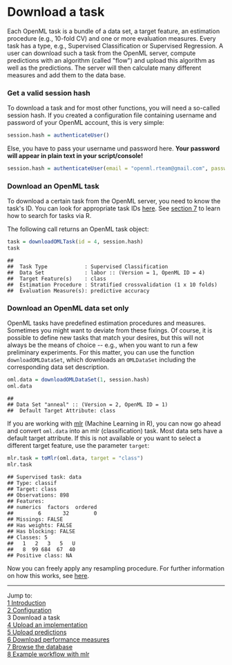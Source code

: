 Download a task
===============

Each OpenML task is a bundle of a data set, a target feature, an estimation procedure (e.g.,
10-fold CV) and one or more evaluation measures. Every task has a type, e.g., Supervised
Classification or Supervised Regression. A user can download such a task from the OpenML server,
compute predictions with an algorithm (called "flow") and upload this algorithm as well as the
predictions. The server will then calculate many different measures and add them to the data base.

### Get a valid session hash
To download a task and for most other functions, you will need a so-called session hash. If you created a configuration file containing username and password of your OpenML account, this is very simple:

```r
session.hash = authenticateUser()
```
Else, you have to pass your username und password here. **Your password will appear in plain text in your script/console!**

```r
session.hash = authenticateUser(email = "openml.rteam@gmail.com", password = "testpassword")
```

### Download an OpenML task
To download a certain task from the OpenML server, you need to know the task's ID. You can look for appropriate task IDs [here](http://openml.org/search?q=&type=task). See
[section 7](7-Browse-the-database.md) to learn how to search for tasks via R.

The following call returns an OpenML task object: 


```r
task = downloadOMLTask(id = 4, session.hash)
task
```

```
## 
## 	Task Type            : Supervised Classification
## 	Data Set             : labor :: (Version = 1, OpenML ID = 4)
## 	Target Feature(s)    : class
## 	Estimation Procedure : Stratified crossvalidation (1 x 10 folds)
## 	Evaluation Measure(s): predictive accuracy
```

### Download an OpenML data set only
OpenML tasks have predefined estimation procedures and measures. Sometimes you might want to deviate
from these fixings. Of course, it is possible to define new tasks that match your desires, but this
will not always be the means of choice -- e.g., when you want to run a few preliminary experiments.
For this matter, you can use the function `downloadOMLDataSet`, which downloads an
`OMLDataSet` including the corresponding data set description.


```r
oml.data = downloadOMLDataSet(1, session.hash)
oml.data
```

```
## 
## Data Set "anneal" :: (Version = 2, OpenML ID = 1)
## 	Default Target Attribute: class
```

If you are working with [mlr](https://github.com/berndbischl/mlr) (Machine Learning in R), you can
now go ahead and convert `oml.data` into an mlr (classification) task. Most data sets have a default target attribute. If this is not available or you want to select a different target feature, use the parameter `target`:


```r
mlr.task = toMlr(oml.data, target = "class")
mlr.task
```

```
## Supervised task: data
## Type: classif
## Target: class
## Observations: 898
## Features:
## numerics  factors  ordered 
##        6       32        0 
## Missings: FALSE
## Has weights: FALSE
## Has blocking: FALSE
## Classes: 5
##   1   2   3   5   U 
##   8  99 684  67  40 
## Positive class: NA
```

Now you can freely apply any resampling procedure. For further information on how this works, see
[here](http://berndbischl.github.io/mlr/man/makeResampleDesc.html).

----------------------------------------------------------------------------------------------------
Jump to:    
[1 Introduction](1-Introduction.md)   
[2 Configuration](2-Configuration.md)  
3 Download a task  
[4 Upload an implementation](4-Upload-an-implementation.md)  
[5 Upload predictions](5-Upload-predictions.md)  
[6 Download performance measures](6-Download-performance-measures.md)  
[7 Browse the database](7-Browse-the-database.md)  
[8 Example workflow with mlr](8-Example-workflow-with-mlr.md)
